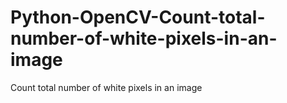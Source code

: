 # Python-OpenCV-Count-total-number-of-white-pixels-in-an-image
Count total number of white pixels in an image
